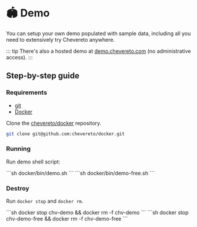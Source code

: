 # 🏟 Demo

You can setup your own demo populated with sample data, including all you need to extensively try Chevereto anywhere.

::: tip
There's also a hosted demo at [demo.chevereto.com](https://demo.chevereto.com) (no administrative access).
:::

## Step-by-step guide

### Requirements

* [git](https://git-scm.com/)
* [Docker](https://www.docker.com/get-started)

Clone the [chevereto/docker](https://github.com/chevereto/docker) repository.

```sh
git clone git@github.com:chevereto/docker.git
```

### Running

Run demo shell script:

<code-group>
<code-block title="Paid">
```sh
docker/bin/demo.sh
```
</code-block>

<code-block title="Free">
```sh
docker/bin/demo-free.sh
```
</code-block>
</code-group>

### Destroy

Run `docker stop` and `docker rm`.

<code-group>
<code-block title="Paid">
```sh
docker stop chv-demo && docker rm -f chv-demo
```
</code-block>

<code-block title="Free">
```sh
docker stop chv-demo-free && docker rm -f chv-demo-free
```
</code-block>
</code-group>
